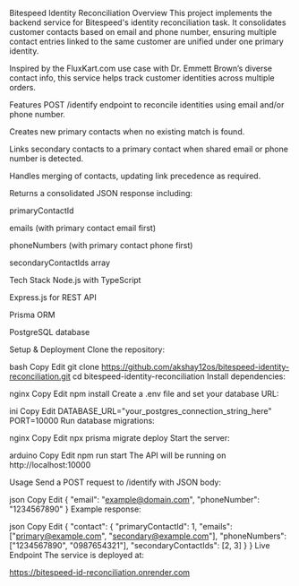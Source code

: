 Bitespeed Identity Reconciliation
Overview
This project implements the backend service for Bitespeed's identity reconciliation task. It consolidates customer contacts based on email and phone number, ensuring multiple contact entries linked to the same customer are unified under one primary identity.

Inspired by the FluxKart.com use case with Dr. Emmett Brown’s diverse contact info, this service helps track customer identities across multiple orders.

Features
POST /identify endpoint to reconcile identities using email and/or phone number.

Creates new primary contacts when no existing match is found.

Links secondary contacts to a primary contact when shared email or phone number is detected.

Handles merging of contacts, updating link precedence as required.

Returns a consolidated JSON response including:

primaryContactId

emails (with primary contact email first)

phoneNumbers (with primary contact phone first)

secondaryContactIds array

Tech Stack
Node.js with TypeScript

Express.js for REST API

Prisma ORM

PostgreSQL database

Setup & Deployment
Clone the repository:

bash
Copy
Edit
git clone https://github.com/akshay12os/bitespeed-identity-reconciliation.git
cd bitespeed-identity-reconciliation
Install dependencies:

nginx
Copy
Edit
npm install
Create a .env file and set your database URL:

ini
Copy
Edit
DATABASE_URL="your_postgres_connection_string_here"
PORT=10000
Run database migrations:

nginx
Copy
Edit
npx prisma migrate deploy
Start the server:

arduino
Copy
Edit
npm run start
The API will be running on http://localhost:10000

Usage
Send a POST request to /identify with JSON body:

json
Copy
Edit
{
  "email": "example@domain.com",
  "phoneNumber": "1234567890"
}
Example response:

json
Copy
Edit
{
  "contact": {
    "primaryContactId": 1,
    "emails": ["primary@example.com", "secondary@example.com"],
    "phoneNumbers": ["1234567890", "0987654321"],
    "secondaryContactIds": [2, 3]
  }
}
Live Endpoint
The service is deployed at:

https://bitespeed-id-reconciliation.onrender.com

